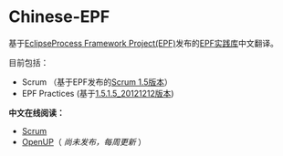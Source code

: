 Chinese-EPF
======

基于[EclipseProcess Framework Project(EPF)](http://www.eclipse.org/epf/)发布的[EPF实践库](http://www.eclipse.org/epf/downloads/praclib/praclib_downloads.php)中文翻译。

目前包括：

- Scrum （基于EPF发布的[Scrum 1.5版本](http://www.eclipse.org/downloads/download.php?file=/technology/epf/Scrum/library/scrum_library_1.5_20080820.zip)）
- EPF Practices (基于[1.5.1.5_20121212版本](http://www.eclipse.org/downloads/download.php?file=/technology/epf/PracticesLibrary/library/epf_practices_library_1.5.1.5_20121212.zip))

**中文在线阅读：**

- [Scrum](http://fasiondog.github.io/epf_CN/scrum/index.htm)
- [OpenUP](http://fasiondog.github.io/epf_CN/openUP/index.htm)（ *尚未发布，每周更新* ）

